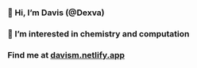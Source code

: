 ### 👋 Hi, I’m Davis (@Dexva)
### 👀 I’m interested in chemistry and computation
### Find me at [davism.netlify.app](https://davism.netlify.app/)
